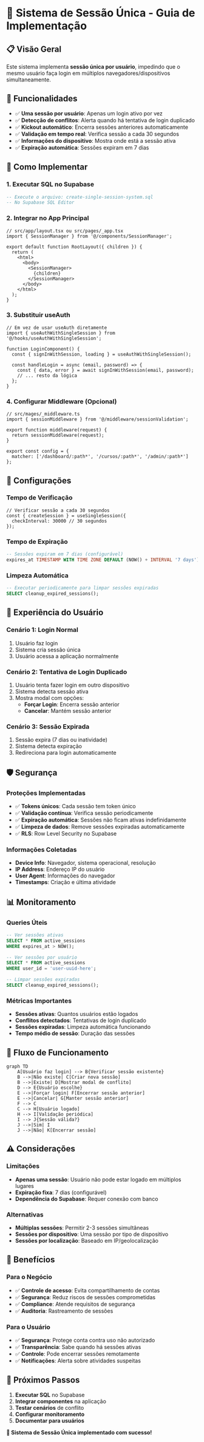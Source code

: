 # 🔐 Sistema de Sessão Única - Guia de Implementação

## 📋 Visão Geral

Este sistema implementa **sessão única por usuário**, impedindo que o mesmo usuário faça login em múltiplos navegadores/dispositivos simultaneamente.

## 🎯 Funcionalidades

- ✅ **Uma sessão por usuário**: Apenas um login ativo por vez
- ✅ **Detecção de conflitos**: Alerta quando há tentativa de login duplicado
- ✅ **Kickout automático**: Encerra sessões anteriores automaticamente
- ✅ **Validação em tempo real**: Verifica sessão a cada 30 segundos
- ✅ **Informações do dispositivo**: Mostra onde está a sessão ativa
- ✅ **Expiração automática**: Sessões expiram em 7 dias

## 🚀 Como Implementar

### **1. Executar SQL no Supabase**

```sql
-- Execute o arquivo: create-single-session-system.sql
-- No Supabase SQL Editor
```

### **2. Integrar no App Principal**

```tsx
// src/app/layout.tsx ou src/pages/_app.tsx
import { SessionManager } from '@/components/SessionManager';

export default function RootLayout({ children }) {
  return (
    <html>
      <body>
        <SessionManager>
          {children}
        </SessionManager>
      </body>
    </html>
  );
}
```

### **3. Substituir useAuth**

```tsx
// Em vez de usar useAuth diretamente
import { useAuthWithSingleSession } from '@/hooks/useAuthWithSingleSession';

function LoginComponent() {
  const { signInWithSession, loading } = useAuthWithSingleSession();
  
  const handleLogin = async (email, password) => {
    const { data, error } = await signInWithSession(email, password);
    // ... resto da lógica
  };
}
```

### **4. Configurar Middleware (Opcional)**

```tsx
// src/mages/_middleware.ts
import { sessionMiddleware } from '@/middleware/sessionValidation';

export function middleware(request) {
  return sessionMiddleware(request);
}

export const config = {
  matcher: ['/dashboard/:path*', '/cursos/:path*', '/admin/:path*']
};
```

## 🔧 Configurações

### **Tempo de Verificação**
```tsx
// Verificar sessão a cada 30 segundos
const { createSession } = useSingleSession({
  checkInterval: 30000 // 30 segundos
});
```

### **Tempo de Expiração**
```sql
-- Sessões expiram em 7 dias (configurável)
expires_at TIMESTAMP WITH TIME ZONE DEFAULT (NOW() + INTERVAL '7 days')
```

### **Limpeza Automática**
```sql
-- Executar periodicamente para limpar sessões expiradas
SELECT cleanup_expired_sessions();
```

## 📱 Experiência do Usuário

### **Cenário 1: Login Normal**
1. Usuário faz login
2. Sistema cria sessão única
3. Usuário acessa a aplicação normalmente

### **Cenário 2: Tentativa de Login Duplicado**
1. Usuário tenta fazer login em outro dispositivo
2. Sistema detecta sessão ativa
3. Mostra modal com opções:
   - **Forçar Login**: Encerra sessão anterior
   - **Cancelar**: Mantém sessão anterior

### **Cenário 3: Sessão Expirada**
1. Sessão expira (7 dias ou inatividade)
2. Sistema detecta expiração
3. Redireciona para login automaticamente

## 🛡️ Segurança

### **Proteções Implementadas**
- ✅ **Tokens únicos**: Cada sessão tem token único
- ✅ **Validação contínua**: Verifica sessão periodicamente
- ✅ **Expiração automática**: Sessões não ficam ativas indefinidamente
- ✅ **Limpeza de dados**: Remove sessões expiradas automaticamente
- ✅ **RLS**: Row Level Security no Supabase

### **Informações Coletadas**
- **Device Info**: Navegador, sistema operacional, resolução
- **IP Address**: Endereço IP do usuário
- **User Agent**: Informações do navegador
- **Timestamps**: Criação e última atividade

## 📊 Monitoramento

### **Queries Úteis**

```sql
-- Ver sessões ativas
SELECT * FROM active_sessions 
WHERE expires_at > NOW();

-- Ver sessões por usuário
SELECT * FROM active_sessions 
WHERE user_id = 'user-uuid-here';

-- Limpar sessões expiradas
SELECT cleanup_expired_sessions();
```

### **Métricas Importantes**
- **Sessões ativas**: Quantos usuários estão logados
- **Conflitos detectados**: Tentativas de login duplicado
- **Sessões expiradas**: Limpeza automática funcionando
- **Tempo médio de sessão**: Duração das sessões

## 🔄 Fluxo de Funcionamento

```mermaid
graph TD
    A[Usuário faz login] --> B{Verificar sessão existente}
    B -->|Não existe| C[Criar nova sessão]
    B -->|Existe| D[Mostrar modal de conflito]
    D --> E{Usuário escolhe}
    E -->|Forçar login| F[Encerrar sessão anterior]
    E -->|Cancelar| G[Manter sessão anterior]
    F --> C
    C --> H[Usuário logado]
    H --> I[Validação periódica]
    I --> J{Sessão válida?}
    J -->|Sim| I
    J -->|Não| K[Encerrar sessão]
```

## ⚠️ Considerações

### **Limitações**
- **Apenas uma sessão**: Usuário não pode estar logado em múltiplos lugares
- **Expiração fixa**: 7 dias (configurável)
- **Dependência do Supabase**: Requer conexão com banco

### **Alternativas**
- **Múltiplas sessões**: Permitir 2-3 sessões simultâneas
- **Sessões por dispositivo**: Uma sessão por tipo de dispositivo
- **Sessões por localização**: Baseado em IP/geolocalização

## 🎯 Benefícios

### **Para o Negócio**
- ✅ **Controle de acesso**: Evita compartilhamento de contas
- ✅ **Segurança**: Reduz riscos de sessões comprometidas
- ✅ **Compliance**: Atende requisitos de segurança
- ✅ **Auditoria**: Rastreamento de sessões

### **Para o Usuário**
- ✅ **Segurança**: Protege conta contra uso não autorizado
- ✅ **Transparência**: Sabe quando há sessões ativas
- ✅ **Controle**: Pode encerrar sessões remotamente
- ✅ **Notificações**: Alerta sobre atividades suspeitas

## 🚀 Próximos Passos

1. **Executar SQL** no Supabase
2. **Integrar componentes** na aplicação
3. **Testar cenários** de conflito
4. **Configurar monitoramento**
5. **Documentar para usuários**

**🎉 Sistema de Sessão Única implementado com sucesso!**












